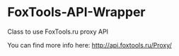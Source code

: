 # FoxTools-API-Wrapper
Class to use FoxTools.ru proxy API

You can find more info here: http://api.foxtools.ru/Proxy/
